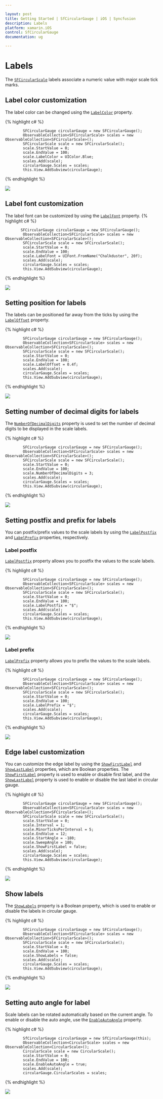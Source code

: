 ```yaml
---

layout: post
title: Getting Started | SfCircularGauge | iOS | Syncfusion
description: Labels
platform: xamarin.iOS
control: SfCircularGauge
documentation: ug

---
```


# Labels

The [`SFCircularScale`](https://help.syncfusion.com/cr/xamarin-ios/Syncfusion.SfGauge.iOS.SFCircularScale.html) labels associate a numeric value with major scale tick marks.

## Label color customization

The label color can be changed using the [`LabelColor`](https://help.syncfusion.com/cr/xamarin-ios/Syncfusion.SfGauge.iOS.SFCircularScale.html#Syncfusion_SfGauge_iOS_SFCircularScale_LabelColor) property.

{% highlight c# %}

            SFCircularGauge circularGauge = new SFCircularGauge();
            ObservableCollection<SFCircularScale> scales = new ObservableCollection<SFCircularScale>();
            SFCircularScale scale = new SFCircularScale();
            scale.StartValue = 0;
            scale.EndValue = 100;
            scale.LabelColor = UIColor.Blue;
            scales.Add(scale);
            circularGauge.Scales = scales;
            this.View.AddSubview(circularGauge);
    
{% endhighlight %}

![](labels_images/label-color-customization.png)

## Label font customization

The label font can be customized by using the [`LabelFont`](https://help.syncfusion.com/cr/xamarin-ios/Syncfusion.SfGauge.iOS.SFCircularScale.html#Syncfusion_SfGauge_iOS_SFCircularScale_LabelFont) property.
{% highlight c# %}

           SFCircularGauge circularGauge = new SFCircularGauge();
            ObservableCollection<SFCircularScale> scales = new ObservableCollection<SFCircularScale>();
            SFCircularScale scale = new SFCircularScale();
            scale.StartValue = 0;
            scale.EndValue = 100;
            scale.LabelFont = UIFont.FromName("Chalkduster", 20f);
            scales.Add(scale);
            circularGauge.Scales = scales; 
            this.View.AddSubview(circularGauge);
    
{% endhighlight %}

![](labels_images/label-font-customization.png)

## Setting position for labels

The labels can be positioned far away from the ticks by using the [`LabelOffset`](https://help.syncfusion.com/cr/xamarin-ios/Syncfusion.SfGauge.iOS.SFCircularScale.html#Syncfusion_SfGauge_iOS_SFCircularScale_LabelOffset) property.

{% highlight c# %}

            SFCircularGauge circularGauge = new SFCircularGauge();
            ObservableCollection<SFCircularScale> scales = new ObservableCollection<SFCircularScale>();
            SFCircularScale scale = new SFCircularScale();
            scale.StartValue = 0;
            scale.EndValue = 100;
            scale.LabelOffset = 0.4f;
            scales.Add(scale);
            circularGauge.Scales = scales;
            this.View.AddSubview(circularGauge);
    
{% endhighlight %}

![](labels_images/label-offset.png)

## Setting number of decimal digits for labels

The [`NumberOfDecimalDigits`](https://help.syncfusion.com/cr/xamarin-ios/Syncfusion.SfGauge.iOS.SFCircularScale.html#Syncfusion_SfGauge_iOS_SFCircularScale_NumberOfDecimalDigits) property is used to set the number of decimal digits to be displayed in the scale labels.

{% highlight c# %}

            SFCircularGauge circularGauge = new SFCircularGauge();
            ObservableCollection<SFCircularScale> scales = new ObservableCollection<SFCircularScale>();
            SFCircularScale scale = new SFCircularScale();
            scale.StartValue = 0;
            scale.EndValue = 100;
            scale.NumberOfDecimalDigits = 3;
            scales.Add(scale);
            circularGauge.Scales = scales;
            this.View.AddSubview(circularGauge);
    
{% endhighlight %}

![](labels_images/number-of-decimal-digits.png)

## Setting postfix and prefix for labels

You can postfix/prefix values to the scale labels by using the [`LabelPostfix`](https://help.syncfusion.com/cr/xamarin-ios/Syncfusion.SfGauge.iOS.SFCircularScale.html#Syncfusion_SfGauge_iOS_SFCircularScale_LabelPostfix) and [`LabelPrefix`](https://help.syncfusion.com/cr/xamarin-ios/Syncfusion.SfGauge.iOS.SFCircularScale.html#Syncfusion_SfGauge_iOS_SFCircularScale_LabelPrefix) properties, respectively.

### Label postfix

[`LabelPostfix`](https://help.syncfusion.com/cr/xamarin-ios/Syncfusion.SfGauge.iOS.SFCircularScale.html#Syncfusion_SfGauge_iOS_SFCircularScale_LabelPostfix) property allows you to postfix the values to the scale labels.

{% highlight c# %}

            SFCircularGauge circularGauge = new SFCircularGauge();
            ObservableCollection<SFCircularScale> scales = new ObservableCollection<SFCircularScale>();
            SFCircularScale scale = new SFCircularScale();
            scale.StartValue = 0;
            scale.EndValue = 100;
            scale.LabelPostfix = "$";
            scales.Add(scale);
            circularGauge.Scales = scales;
            this.View.AddSubview(circularGauge);
    
{% endhighlight %}

![](labels_images/label-postfix.png)

### Label prefix

[`LabelPrefix`](https://help.syncfusion.com/cr/xamarin-ios/Syncfusion.SfGauge.iOS.SFCircularScale.html#Syncfusion_SfGauge_iOS_SFCircularScale_LabelPrefix) property allows you to prefix the values to the scale labels.

{% highlight c# %}

            SFCircularGauge circularGauge = new SFCircularGauge();
            ObservableCollection<SFCircularScale> scales = new ObservableCollection<SFCircularScale>();
            SFCircularScale scale = new SFCircularScale();
            scale.StartValue = 0;
            scale.EndValue = 100;
            scale.LabelPrefix = "$";
            scales.Add(scale);
            circularGauge.Scales = scales;
            this.View.AddSubview(circularGauge);
    
{% endhighlight %}

![](labels_images/label-prefix.png)

## Edge label customization

You can customize the edge label by using the [`ShowFirstLabel`](https://help.syncfusion.com/cr/xamarin-ios/Syncfusion.SfGauge.iOS.SFCircularScale.html#Syncfusion_SfGauge_iOS_SFCircularScale_ShowFirstLabel) and [`ShowLastLabel`](https://help.syncfusion.com/cr/xamarin-ios/Syncfusion.SfGauge.iOS.SFCircularScale.html#Syncfusion_SfGauge_iOS_SFCircularScale_ShowLastLabel) properties, which are Boolean properties. The [`ShowFirstLabel`](https://help.syncfusion.com/cr/xamarin-ios/Syncfusion.SfGauge.iOS.SFCircularScale.html#Syncfusion_SfGauge_iOS_SFCircularScale_ShowFirstLabel) property is used to enable or disable first label, and the [`ShowLastLabel`](https://help.syncfusion.com/cr/xamarin-ios/Syncfusion.SfGauge.iOS.SFCircularScale.html#Syncfusion_SfGauge_iOS_SFCircularScale_ShowLastLabel) property is used to enable or disable the last label in circular gauge.

{% highlight c# %}

            SFCircularGauge circularGauge = new SFCircularGauge();
            ObservableCollection<SFCircularScale> scales = new ObservableCollection<SFCircularScale>();
            SFCircularScale scale = new SFCircularScale();
            scale.StartValue = 0;
            scale.Interval = 1;
            scale.MinorTicksPerInterval = 5;
            scale.EndValue = 12;
            scale.StartAngle = -180;
            scale.SweepAngle = 180;
            scale.ShowFirstLabel = false;
            scales.Add(scale);
            circularGauge.Scales = scales;
            this.View.AddSubview(circularGauge);
    
{% endhighlight %}

![](labels_images/label-edge-customization.png)

## Show labels

The [`ShowLabels`](https://help.syncfusion.com/cr/xamarin-ios/Syncfusion.SfGauge.iOS.SFCircularScale.html#Syncfusion_SfGauge_iOS_SFCircularScale_ShowLabels) property is a Boolean property, which is used to enable or disable the labels in circular gauge.

{% highlight c# %}

            SFCircularGauge circularGauge = new SFCircularGauge();
            ObservableCollection<SFCircularScale> scales = new ObservableCollection<SFCircularScale>();
            SFCircularScale scale = new SFCircularScale();
            scale.StartValue = 0;
            scale.EndValue = 100;
            scale.ShowLabels = false;
            scales.Add(scale);
            circularGauge.Scales = scales;
            this.View.AddSubview(circularGauge);
    
{% endhighlight %}

![](labels_images/show-labels.png)

## Setting auto angle for label

Scale labels can be rotated automatically based on the current angle. To enable or disable the auto angle, use the [`EnableAutoAngle`](https://help.syncfusion.com/cr/xamarin-ios/Syncfusion.SfGauge.iOS.SFCircularScale.html#Syncfusion_SfGauge_iOS_SFCircularScale_EnableAutoAngle) property.

{% highlight c# %}

            SfCircularGauge circularGauge = new SfCircularGauge(this);
            ObservableCollection<CircularScale> scales = new ObservableCollection<CircularScale>();
            CircularScale scale = new CircularScale();
            scale.StartValue = 0;
            scale.EndValue = 100;
            scale.EnableAutoAngle = true;
            scales.Add(scale);
            circularGauge.CircularScales = scales;  
    
{% endhighlight %}

![](labels_images/auto-angle.png)

